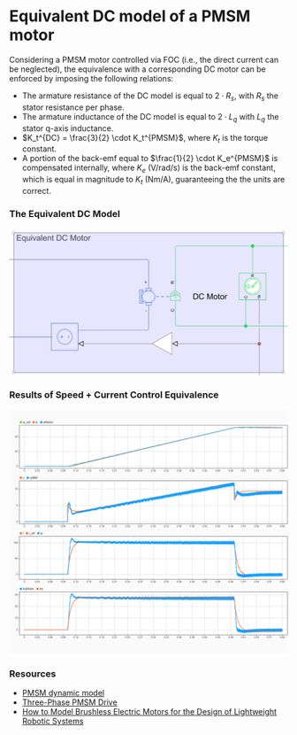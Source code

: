 Equivalent DC model of a PMSM motor
===================================

Considering a PMSM motor controlled via FOC (i.e., the direct current can be neglected), the equivalence with a corresponding DC motor can be enforced by imposing the following relations:
- The armature resistance of the DC model is equal to $`2 \cdot R_s`$, with $`R_s`$ the stator resistance per phase.
- The armature inductance of the DC model is equal to $`2 \cdot L_q`$ with $`L_q`$ the stator q-axis inductance.
- $`K_t^{DC} = \frac{3}{2} \cdot K_t^{PMSM}`$, where $`K_t`$ is the torque constant.
- A portion of the back-emf equal to $`\frac{1}{2} \cdot K_e^{PMSM}`$ is compensated internally, where $`K_e`$ (V/rad/s) is the back-emf constant, which is equal in magnitude to $`K_t`$ (Nm/A), guaranteeing the the units are correct.

### The Equivalent DC Model
![graph](./assets/equivalent-model.png)

### Results of Speed + Current Control Equivalence 
![graph](./assets/graph.png)

### Resources
- [PMSM dynamic model](https://www.mathworks.com/help/releases/R2024a/sps/ref/pmsm.html)
- [Three-Phase PMSM Drive](https://www.mathworks.com/help/releases/R2024a/sps/ug/three-phase-pmsm-drive.html)
- [How to Model Brushless Electric Motors for the Design of Lightweight Robotic Systems](https://arxiv.org/abs/2310.00080)
